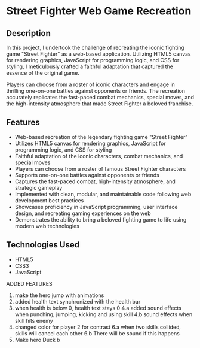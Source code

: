 # Street Fighter Web Game Recreation

## Description

In this project, I undertook the challenge of recreating the iconic fighting game "Street Fighter" as a web-based application. Utilizing HTML5 canvas for rendering graphics, JavaScript for programming logic, and CSS for styling, I meticulously crafted a faithful adaptation that captured the essence of the original game.

Players can choose from a roster of iconic characters and engage in thrilling one-on-one battles against opponents or friends. The recreation accurately replicates the fast-paced combat mechanics, special moves, and the high-intensity atmosphere that made Street Fighter a beloved franchise.

## Features

- Web-based recreation of the legendary fighting game "Street Fighter"
- Utilizes HTML5 canvas for rendering graphics, JavaScript for programming logic, and CSS for styling
- Faithful adaptation of the iconic characters, combat mechanics, and special moves
- Players can choose from a roster of famous Street Fighter characters
- Supports one-on-one battles against opponents or friends
- Captures the fast-paced combat, high-intensity atmosphere, and strategic gameplay
- Implemented with clean, modular, and maintainable code following web development best practices
- Showcases proficiency in JavaScript programming, user interface design, and recreating gaming experiences on the web
- Demonstrates the ability to bring a beloved fighting game to life using modern web technologies

## Technologies Used

- HTML5
- CSS3
- JavaScript

ADDED FEATURES
1. make the hero jump with animations
2. added health text synchronized with the health bar
3. when health is below 0, health text stays 0
4.a added sound effects when punching, jumping, kicking and using skill
4.b sound effects when skill hits enemy
5. changed color for player 2 for contrast
6.a when two skills collided, skills will cancel each other
6.b There will be sound if this happens
7. Make hero Duck
b